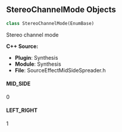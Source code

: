 ## StereoChannelMode Objects

```python
class StereoChannelMode(EnumBase)
```

Stereo channel mode

**C++ Source:**

- **Plugin**: Synthesis
- **Module**: Synthesis
- **File**: SourceEffectMidSideSpreader.h

<a id="unreal.StereoChannelMode.MID_SIDE"></a>

#### MID_SIDE

0

<a id="unreal.StereoChannelMode.LEFT_RIGHT"></a>

#### LEFT_RIGHT

1

<a id="unreal.SourceEffectMotionFilterModSource"></a>